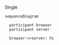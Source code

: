 Single

```mermaid
sequenceDiagram

  participant browser
  partisipant server

  browser->>server: hi

```
